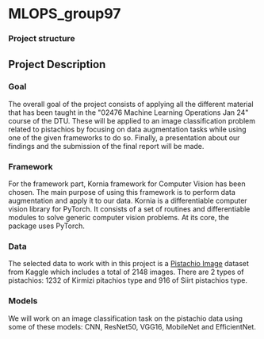 # MLOPS_group97

### Project structure

## Project Description

### Goal
The overall goal of the project consists of applying all the different material that has been taught in the "02476 Machine Learning Operations Jan 24" course of the DTU. These will be applied to an image classification problem related to pistachios by focusing on data augmentation tasks while using one of the given frameworks to do so. Finally, a presentation about our findings and the submission of the final report will be made.

### Framework
For the framework part, Kornia framework for Computer Vision has been chosen. The main purpose of using this framework is to perform data augmentation and apply it to our data. Kornia is a differentiable computer vision library for PyTorch. It consists of a set of routines and differentiable modules to solve generic computer vision problems. At its core, the package uses PyTorch.
### Data
The selected data to work with in this project is a [Pistachio Image](https://www.kaggle.com/datasets/muratkokludataset/pistachio-image-dataset/code) dataset from Kaggle which includes a total of 2148 images. There are 2 types of pistachios: 1232 of Kirmizi pitachios type and 916 of Siirt pistachios type.
### Models
We will work on an image classification task on the pistachio data using some of these models: CNN, ResNet50, VGG16, MobileNet and EfficientNet.
